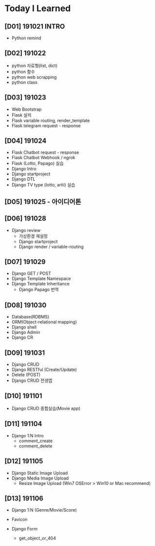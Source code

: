 # Today I Learned

## [D01] 191021 INTRO
- Python remind

## [D02] 191022

- python 자료형(list, dict) 
- python 함수
- python web scrapping
- python class



## [D03] 191023

- Web Bootstrap
- Flask 설치
- Flask variable routing, render_template
- Flask telegram request - response



## [D04] 191024

- Flask Chatbot request - response
- Flask Chatbot Webhook / ngrok
- Flask (Lotto, Papago) 실습
- Django Intro
- Django startproject
- Django DTL
- Django TV type (lotto, artii) 실습



## [D05] 191025 - 아이디어톤

## [D06] 191028

- Django review
  - 가상환경 재설정
  - Django startproject
  - Django render / variable-routing



## [D07] 191029

- Django GET / POST
- Django Template Namespace
- Django Template Inheritance
  - Django Papago 번역 



## [D08] 191030

- Database(RDBMS)
- ORM(Object-relational mapping)
- Django shell
- Django Admin
- Django CR



## [D09] 191031

- Django CRUD
- Django RESTful (Create/Update)
- Delete (POST)
- Django CRUD 전생앱 



## [D10] 191101

-   Django CRUD  종합실습(Movie app)



## [D11] 191104

- Django 1:N Intro
  - comment_create
  - comment_delete



## [D12] 191105

- Django Static Image Upload
- Django Media Image Upload
  - Resize Image Upload (Win7 OSError > Win10 or Mac recommend)



## [D13] 191106

- Django 1:N (Genre/Movie/Score)
- Favicon

- Django Form
  - get_object_or_404